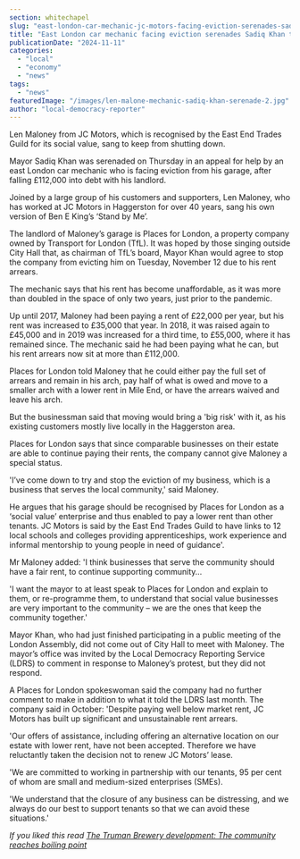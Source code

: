 ```yaml
---
section: whitechapel
slug: "east-london-car-mechanic-jc-motors-facing-eviction-serenades-sadiq-khan-for-help"
title: "East London car mechanic facing eviction serenades Sadiq Khan to ask for help"
publicationDate: "2024-11-11"
categories: 
  - "local"
  - "economy"
  - "news"
tags: 
  - "news"
featuredImage: "/images/len-malone-mechanic-sadiq-khan-serenade-2.jpg"
author: "local-democracy-reporter"
---
```


Len Maloney from JC Motors, which is recognised by the East End Trades Guild for its social value, sang to keep from shutting down.

Mayor Sadiq Khan was serenaded on Thursday in an appeal for help by an east London car mechanic who is facing eviction from his garage, after falling £112,000 into debt with his landlord.

Joined by a large group of his customers and supporters, Len Maloney, who has worked at JC Motors in Haggerston for over 40 years, sang his own version of Ben E King’s ‘Stand by Me’.

The landlord of Maloney’s garage is Places for London, a property company owned by Transport for London (TfL). It was hoped by those singing outside City Hall that, as chairman of TfL’s board, Mayor Khan would agree to stop the company from evicting him on Tuesday, November 12 due to his rent arrears.

The mechanic says that his rent has become unaffordable, as it was more than doubled in the space of only two years, just prior to the pandemic.

Up until 2017, Maloney had been paying a rent of £22,000 per year, but his rent was increased to £35,000 that year. In 2018, it was raised again to £45,000 and in 2019 was increased for a third time, to £55,000, where it has remained since. The mechanic said he had been paying what he can, but his rent arrears now sit at more than £112,000.

Places for London told Maloney that he could either pay the full set of arrears and remain in his arch, pay half of what is owed and move to a smaller arch with a lower rent in Mile End, or have the arrears waived and leave his arch.

But the businessman said that moving would bring a 'big risk' with it, as his existing customers mostly live locally in the Haggerston area.

Places for London says that since comparable businesses on their estate are able to continue paying their rents, the company cannot give Maloney a special status.

'I’ve come down to try and stop the eviction of my business, which is a business that serves the local community,' said Maloney.

He argues that his garage should be recognised by Places for London as a ‘social value’ enterprise and thus enabled to pay a lower rent than other tenants. JC Motors is said by the East End Trades Guild to have links to 12 local schools and colleges providing apprenticeships, work experience and informal mentorship to young people in need of guidance'.

Mr Maloney added: 'I think businesses that serve the community should have a fair rent, to continue supporting community…

'I want the mayor to at least speak to Places for London and explain to them, or re-programme them, to understand that social value businesses are very important to the community – we are the ones that keep the community together.'

Mayor Khan, who had just finished participating in a public meeting of the London Assembly, did not come out of City Hall to meet with Maloney. The mayor’s office was invited by the Local Democracy Reporting Service (LDRS) to comment in response to Maloney’s protest, but they did not respond.

A Places for London spokeswoman said the company had no further comment to make in addition to what it told the LDRS last month. The company said in October: 'Despite paying well below market rent, JC Motors has built up significant and unsustainable rent arrears.

'Our offers of assistance, including offering an alternative location on our estate with lower rent, have not been accepted. Therefore we have reluctantly taken the decision not to renew JC Motors’ lease.

'We are committed to working in partnership with our tenants, 95 per cent of whom are small and medium-sized enterprises (SMEs).

'We understand that the closure of any business can be distressing, and we always do our best to support tenants so that we can avoid these situations.'

_If you liked this read [The Truman Brewery development: The community reaches boiling point](https://whitechapellondon.co.uk/truman-brewery-development-community-reaches-boiling-point/)_
